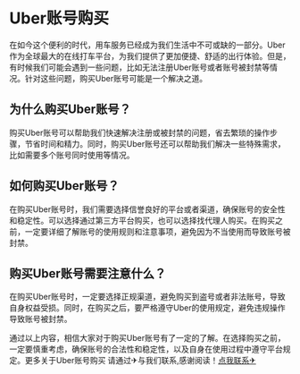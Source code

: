 # Uber账号购买

在如今这个便利的时代，用车服务已经成为我们生活中不可或缺的一部分。Uber作为全球最大的在线打车平台，为我们提供了更加便捷、舒适的出行体验。但是，有时候我们可能会遇到一些问题，比如无法注册Uber账号或者账号被封禁等情况。针对这些问题，购买Uber账号可能是一个解决之道。

## 为什么购买Uber账号？

购买Uber账号可以帮助我们快速解决注册或被封禁的问题，省去繁琐的操作步骤，节省时间和精力。同时，购买Uber账号还可以帮助我们解决一些特殊需求，比如需要多个账号同时使用等情况。

## 如何购买Uber账号？

在购买Uber账号时，我们需要选择信誉良好的平台或者渠道，确保账号的安全性和稳定性。可以选择通过第三方平台购买，也可以选择找代理人购买。在购买之前，一定要详细了解账号的使用规则和注意事项，避免因为不当使用而导致账号被封禁。

## 购买Uber账号需要注意什么？

在购买Uber账号时，一定要选择正规渠道，避免购买到盗号或者非法账号，导致自身权益受损。同时，在购买之后，要严格遵守Uber的使用规定，避免违规操作导致账号被封禁。

通过以上内容，相信大家对于购买Uber账号有了一定的了解。在选择购买之前，一定要慎重考虑，确保账号的合法性和稳定性，以及自身在使用过程中遵守平台规定。更多关于Uber账号购买 请通过✈与我们联系,感谢阅读！[点我联系✈](https://faq.G208.com)